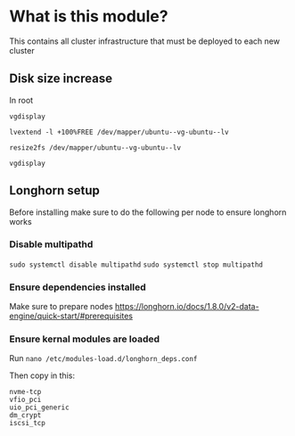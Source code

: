 # What is this module?
This contains all cluster infrastructure that must be deployed to each new cluster

## Disk size increase
In root
```
vgdisplay
```

```
lvextend -l +100%FREE /dev/mapper/ubuntu--vg-ubuntu--lv
```

```
resize2fs /dev/mapper/ubuntu--vg-ubuntu--lv
```
```
vgdisplay
```

## Longhorn setup
Before installing make sure to do the following per node to ensure longhorn works

### Disable multipathd
``sudo systemctl disable multipathd``
``sudo systemctl stop multipathd``

### Ensure dependencies installed
Make sure to prepare nodes https://longhorn.io/docs/1.8.0/v2-data-engine/quick-start/#prerequisites

### Ensure kernal modules are loaded
Run ``nano /etc/modules-load.d/longhorn_deps.conf``

Then copy in this:
```
nvme-tcp
vfio_pci
uio_pci_generic
dm_crypt
iscsi_tcp
```